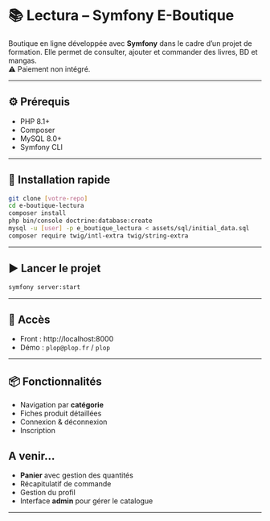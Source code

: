 # 📚 Lectura – Symfony E-Boutique

Boutique en ligne développée avec **Symfony** dans le cadre d’un projet de formation. Elle permet de consulter, ajouter et commander des livres, BD et mangas.  
⚠️ Paiement non intégré.

---

## ⚙️ Prérequis
- PHP 8.1+
- Composer
- MySQL 8.0+
- Symfony CLI

---

## 🚀 Installation rapide

```bash
git clone [votre-repo]
cd e-boutique-lectura
composer install
php bin/console doctrine:database:create
mysql -u [user] -p e_boutique_lectura < assets/sql/initial_data.sql
composer require twig/intl-extra twig/string-extra
```

---

## ▶️ Lancer le projet

```bash
symfony server:start
```

---

## 🔑 Accès

- Front : http://localhost:8000  
- Démo : `plop@plop.fr` / `plop` 

---

## 📦 Fonctionnalités

- Navigation par **catégorie**
- Fiches produit détaillées
- Connexion & déconnexion
- Inscription

## A venir...
- **Panier** avec gestion des quantités
- Récapitulatif de commande
- Gestion du profil
- Interface **admin** pour gérer le catalogue

---